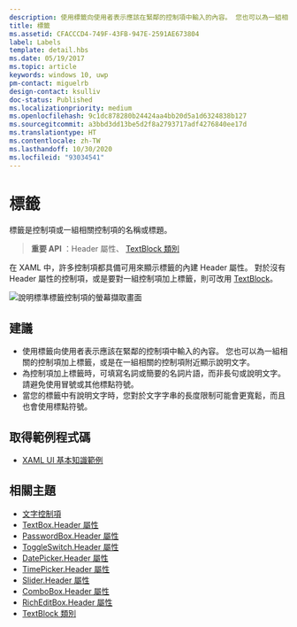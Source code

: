 ```yaml
---
description: 使用標籤向使用者表示應該在緊鄰的控制項中輸入的內容。 您也可以為一組相關的控制項加上標籤，或是在一組相關的控制項附近顯示說明文字。
title: 標籤
ms.assetid: CFACCCD4-749F-43FB-947E-2591AE673804
label: Labels
template: detail.hbs
ms.date: 05/19/2017
ms.topic: article
keywords: windows 10, uwp
pm-contact: miguelrb
design-contact: ksulliv
doc-status: Published
ms.localizationpriority: medium
ms.openlocfilehash: 9c1dc878280b24424aa4bb20d5a1d6324838b127
ms.sourcegitcommit: a3bbd3dd13be5d2f8a2793717adf4276840ee17d
ms.translationtype: HT
ms.contentlocale: zh-TW
ms.lasthandoff: 10/30/2020
ms.locfileid: "93034541"
---
```

# <a name="labels"></a>標籤

 

標籤是控制項或一組相關控制項的名稱或標題。

> **重要 API** ：Header 屬性、 [TextBlock 類別](/uwp/api/Windows.UI.Xaml.Controls.TextBlock)

在 XAML 中，許多控制項都具備可用來顯示標籤的內建 Header 屬性。 對於沒有 Header 屬性的控制項，或是要對一組控制項加上標籤，則可改用 [TextBlock](/uwp/api/Windows.UI.Xaml.Controls.TextBlock)。

![說明標準標籤控制項的螢幕擷取畫面](images/label-standard.png)

## <a name="recommendations"></a>建議


-   使用標籤向使用者表示應該在緊鄰的控制項中輸入的內容。 您也可以為一組相關的控制項加上標籤，或是在一組相關的控制項附近顯示說明文字。
-   為控制項加上標籤時，可填寫名詞或簡要的名詞片語，而非長句或說明文字。 請避免使用冒號或其他標點符號。
-   當您的標籤中有說明文字時，您對於文字字串的長度限制可能會更寬鬆，而且也會使用標點符號。


## <a name="get-the-sample-code"></a>取得範例程式碼
* [XAML UI 基本知識範例](https://github.com/Microsoft/Windows-universal-samples/tree/master/Samples/XamlUIBasics)

## <a name="related-topics"></a>相關主題
* [文字控制項](text-controls.md)
* [TextBox.Header 屬性](/uwp/api/windows.ui.xaml.controls.textbox.header)
* [PasswordBox.Header 屬性](/uwp/api/windows.ui.xaml.controls.passwordbox.header)
* [ToggleSwitch.Header 屬性](/uwp/api/windows.ui.xaml.controls.toggleswitch.header)
* [DatePicker.Header 屬性](/uwp/api/windows.ui.xaml.controls.datepicker.header)
* [TimePicker.Header 屬性](/uwp/api/windows.ui.xaml.controls.timepicker.header)
* [Slider.Header 屬性](/uwp/api/windows.ui.xaml.controls.slider.header)
* [ComboBox.Header 屬性](/uwp/api/windows.ui.xaml.controls.combobox.header)
* [RichEditBox.Header 屬性](/uwp/api/windows.ui.xaml.controls.richeditbox.header)
* [TextBlock 類別](/uwp/api/Windows.UI.Xaml.Controls.TextBlock)

 

 
